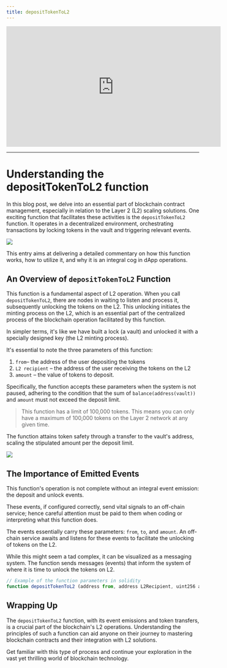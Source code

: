 ```yaml
---
title: depositTokenToL2
---
```


<iframe width="560" height="315" src="https://www.youtube.com/embed/C4KzcFYc0as?si=Ea9IksDevD6aLRAH" title="YouTube video player" frameborder="0" allow="accelerometer; autoplay; clipboard-write; encrypted-media; gyroscope; picture-in-picture; web-share" allowfullscreen></iframe>

---

# Understanding the depositTokenToL2 function

In this blog post, we delve into an essential part of blockchain contract management, especially in relation to the Layer 2 (L2) scaling solutions. One exciting function that facilitates these activities is the `depositTokenToL2` function. It operates in a decentralized environment, orchestrating transactions by locking tokens in the vault and triggering relevant events.

![](https://cdn.videotap.com/pfxr2xqJnxlfGXz1ojht-5.66.png)

This entry aims at delivering a detailed commentary on how this function works, how to utilize it, and why it is an integral cog in dApp operations.

## An Overview of `depositTokenToL2` Function

This function is a fundamental aspect of L2 operation. When you call `depositTokenToL2`, there are nodes in waiting to listen and process it, subsequently unlocking the tokens on the L2. This unlocking initiates the minting process on the L2, which is an essential part of the centralized process of the blockchain operation facilitated by this function.

In simpler terms, it's like we have built a lock (a vault) and unlocked it with a specially designed key (the L2 minting process).

It's essential to note the three parameters of this function:

1. `from`– the address of the user depositing the tokens
2. `L2 recipient` – the address of the user receiving the tokens on the L2
3. `amount` – the value of tokens to deposit.

Specifically, the function accepts these parameters when the system is not paused, adhering to the condition that the sum of `balance(address(vault))` and `amount` must not exceed the deposit limit.

> This function has a limit of 100,000 tokens. This means you can only have a maximum of 100,000 tokens on the Layer 2 network at any given time.

The function attains token safety through a transfer to the vault's address, scaling the stipulated amount per the deposit limit.

![](https://cdn.videotap.com/VZtxKixeFPCh2aosAGVO-59.4.png)

## The Importance of Emitted Events

This function's operation is not complete without an integral event emission: the deposit and unlock events.

These events, if configured correctly, send vital signals to an off-chain service; hence careful attention must be paid to them when coding or interpreting what this function does.

The events essentially carry these parameters: `from`, `to`, and `amount`. An off-chain service awaits and listens for these events to facilitate the unlocking of tokens on the L2.

While this might seem a tad complex, it can be visualized as a messaging system. The function sends messages (events) that inform the system of where it is time to unlock the tokens on L2.

```js
// Example of the function parameters in solidity
function depositTokenToL2 (address from, address L2Recipient, uint256 amount) external {/* function body*/}
```

## Wrapping Up

The `depositTokenToL2` function, with its event emissions and token transfers, is a crucial part of the blockchain's L2 operations. Understanding the principles of such a function can aid anyone on their journey to mastering blockchain contracts and their integration with L2 solutions.

Get familiar with this type of process and continue your exploration in the vast yet thrilling world of blockchain technology.
